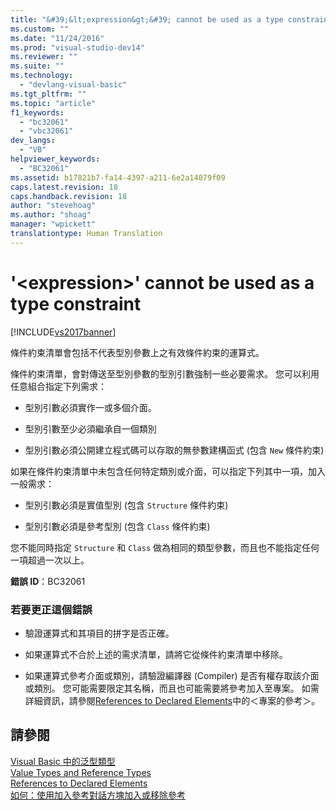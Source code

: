 ```yaml
---
title: "&#39;&lt;expression&gt;&#39; cannot be used as a type constraint | Microsoft Docs"
ms.custom: ""
ms.date: "11/24/2016"
ms.prod: "visual-studio-dev14"
ms.reviewer: ""
ms.suite: ""
ms.technology: 
  - "devlang-visual-basic"
ms.tgt_pltfrm: ""
ms.topic: "article"
f1_keywords: 
  - "bc32061"
  - "vbc32061"
dev_langs: 
  - "VB"
helpviewer_keywords: 
  - "BC32061"
ms.assetid: b17821b7-fa14-4397-a211-6e2a14079f09
caps.latest.revision: 18
caps.handback.revision: 18
author: "stevehoag"
ms.author: "shoag"
manager: "wpickett"
translationtype: Human Translation
---
```

# &#39;&lt;expression&gt;&#39; cannot be used as a type constraint
[!INCLUDE[vs2017banner](../../../csharp/includes/vs2017banner.md)]

條件約束清單會包括不代表型別參數上之有效條件約束的運算式。  
  
 條件約束清單，會對傳送至型別參數的型別引數強制一些必要需求。  您可以利用任意組合指定下列需求：  
  
-   型別引數必須實作一或多個介面。  
  
-   型別引數至少必須繼承自一個類別  
  
-   型別引數必須公開建立程式碼可以存取的無參數建構函式 \(包含 `New` 條件約束\)  
  
 如果在條件約束清單中未包含任何特定類別或介面，可以指定下列其中一項，加入一般需求：  
  
-   型別引數必須是實值型別 \(包含 `Structure` 條件約束\)  
  
-   型別引數必須是參考型別 \(包含 `Class` 條件約束\)  
  
 您不能同時指定 `Structure` 和 `Class` 做為相同的類型參數，而且也不能指定任何一項超過一次以上。  
  
 **錯誤 ID**：BC32061  
  
### 若要更正這個錯誤  
  
-   驗證運算式和其項目的拼字是否正確。  
  
-   如果運算式不合於上述的需求清單，請將它從條件約束清單中移除。  
  
-   如果運算式參考介面或類別，請驗證編譯器 \(Compiler\) 是否有權存取該介面或類別。  您可能需要限定其名稱，而且也可能需要將參考加入至專案。  如需詳細資訊，請參閱[References to Declared Elements](../../../visual-basic/programming-guide/language-features/declared-elements/references-to-declared-elements.md)中的＜專案的參考＞。  
  
## 請參閱  
 [Visual Basic 中的泛型類型](../../../visual-basic/programming-guide/language-features/data-types/generic-types.md)   
 [Value Types and Reference Types](../../../visual-basic/programming-guide/language-features/data-types/value-types-and-reference-types.md)   
 [References to Declared Elements](../../../visual-basic/programming-guide/language-features/declared-elements/references-to-declared-elements.md)   
 [如何：使用加入參考對話方塊加入或移除參考](http://msdn.microsoft.com/zh-tw/3bd75d61-f00c-47c0-86a2-dd1f20e231c9)